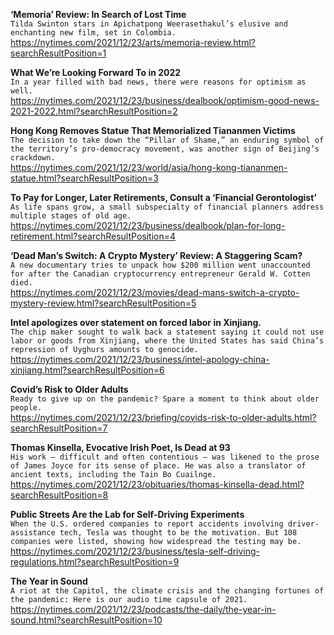 **‘Memoria’ Review: In Search of Lost Time**\
`Tilda Swinton stars in Apichatpong Weerasethakul’s elusive and enchanting new film, set in Colombia.`\
https://nytimes.com/2021/12/23/arts/memoria-review.html?searchResultPosition=1

**What We’re Looking Forward To in 2022**\
`In a year filled with bad news, there were reasons for optimism as well.`\
https://nytimes.com/2021/12/23/business/dealbook/optimism-good-news-2021-2022.html?searchResultPosition=2

**Hong Kong Removes Statue That Memorialized Tiananmen Victims**\
`The decision to take down the “Pillar of Shame,” an enduring symbol of the territory’s pro-democracy movement, was another sign of Beijing’s crackdown.`\
https://nytimes.com/2021/12/23/world/asia/hong-kong-tiananmen-statue.html?searchResultPosition=3

**To Pay for Longer, Later Retirements, Consult a ‘Financial Gerontologist’**\
`As life spans grow, a small subspecialty of financial planners address multiple stages of old age.`\
https://nytimes.com/2021/12/23/business/dealbook/plan-for-long-retirement.html?searchResultPosition=4

**‘Dead Man’s Switch: A Crypto Mystery’ Review: A Staggering Scam?**\
`A new documentary tries to unpack how $200 million went unaccounted for after the Canadian cryptocurrency entrepreneur Gerald W. Cotten died.`\
https://nytimes.com/2021/12/23/movies/dead-mans-switch-a-crypto-mystery-review.html?searchResultPosition=5

**Intel apologizes over statement on forced labor in Xinjiang.**\
`The chip maker sought to walk back a statement saying it could not use labor or goods from Xinjiang, where the United States has said China’s repression of Uyghurs amounts to genocide.`\
https://nytimes.com/2021/12/23/business/intel-apology-china-xinjiang.html?searchResultPosition=6

**Covid’s Risk to Older Adults**\
`Ready to give up on the pandemic? Spare a moment to think about older people.`\
https://nytimes.com/2021/12/23/briefing/covids-risk-to-older-adults.html?searchResultPosition=7

**Thomas Kinsella, Evocative Irish Poet, Is Dead at 93**\
`His work — difficult and often contentious — was likened to the prose of James Joyce for its sense of place. He was also a translator of ancient texts, including the Tain Bo Cuailnge.`\
https://nytimes.com/2021/12/23/obituaries/thomas-kinsella-dead.html?searchResultPosition=8

**Public Streets Are the Lab for Self-Driving Experiments**\
`When the U.S. ordered companies to report accidents involving driver-assistance tech, Tesla was thought to be the motivation. But 108 companies were listed, showing how widespread the testing may be.`\
https://nytimes.com/2021/12/23/business/tesla-self-driving-regulations.html?searchResultPosition=9

**The Year in Sound**\
`A riot at the Capitol, the climate crisis and the changing fortunes of the pandemic: Here is our audio time capsule of 2021.`\
https://nytimes.com/2021/12/23/podcasts/the-daily/the-year-in-sound.html?searchResultPosition=10

